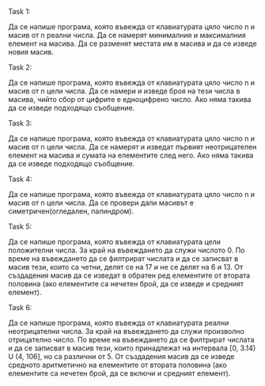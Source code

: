 Task 1:

Да се напише програма, която въвежда от клавиатурата цяло число n и масив от n реални числа. Да се намерят минималния и максималния елемент на масива. Да се разменят местата им в масива и да се изведе новия масив.

Task 2:

Да се напише програма, която въвежда от клавиатурата цяло число n и масив от n цели числа. Да се намери и изведе броя на тези числа в масива, чийто сбор от цифрите е едноцифрено число. Ако няма такива да се изведе подходящо съобщение.

Task 3: 

Да се напише програма, която въвежда от клавиатурата цяло число n и масив от n цели числа. Да се намерят и изведат първият неотрицателен елемент на масива и сумата на елементите след него. Ако няма такива да се изведе подходящо съобщение.

Task 4:

Да се напише програма, която въвежда от клавиатурата цяло число n и масив от n цели числа. Да се провери дали масивът е симетричен(огледален, палиндром).

Task 5:

 Да се напише програма, която въвежда от клавиатурата цели положителни числа. За край на въвеждането да служи числото 0. По време на въвеждането да се филтрират числата и да се записват в масив тези, които са четни, делят се на 17 и не се делят на 6 и 13. От създадения масив да се изведат в обратен ред елементите от втората половина (ако елементите са нечетен брой, да се изведе и средният елемент).

Task 6:

Да се напише програма, която въвежда от клавиатурата реални неотрицателни числа. За край на въвеждането да служи произволно отрицателно число. По време на въвеждането да се филтрират числата и да се записват в масив тези, които принадлежат на интервала [0, 3.14) U (4, 106], но са различни от 5. От създадения масив да се изведе средното аритметично на елементите от втората половина (ако елементите са нечетен брой, да се включи и средният елемент).


